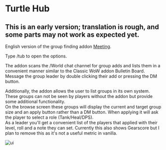 # Turtle Hub

## This is an early version; translation is rough, and some parts may not work as expected yet.

English version of the group finding addon [Meeting](https://github.com/yizhi996/Meeting).

Type /tub to open the options.

The addon scans the /World chat channel for group adds and lists them in a convenient manner similar to the Classic WoW addon Bulletin Board. Message the group leader by double clicking their add or pressing the DM button.

Additionally, the addon allows the user to list groups in its own system. These groups can not be seen by players without the addon but provide some additional functionality.   
On the browse screen these groups will display the current and target group size and an apply button rather than a DM button. When applying it will ask the player to select a role (Tank/Heal/DPS).    
As a leader you'll get a convenient list of the players that applied with their level, roll and a note they can set. Currently this also shows Gearscore but I plan to remove this as it's not a useful metric in vanilla.



![ui](https://github.com/yizhi996/Meeting/assets/10255725/d86073b7-6b49-4c30-9c21-07268f2fe897)
